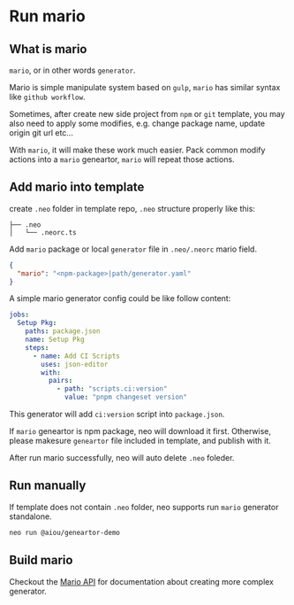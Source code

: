 # Run mario

## What is mario

`mario`, or in other words `generator`. 

Mario is simple manipulate system based on `gulp`, `mario` has similar syntax like `github workflow`.

Sometimes, after create new side project from `npm` or `git` template, you may also need to apply some modifies, e.g. change package name, update origin git url etc...

With `mario`, it will make these work much easier. Pack common modify actions into a `mario` geneartor, `mario` will repeat those actions. 

## Add mario into template

create `.neo` folder in template repo, `.neo` structure properly like this:

```
├── .neo
│   └── .neorc.ts
```

Add `mario` package or local `generator` file in `.neo/.neorc` mario field.

```json
{
  "mario": "<npm-package>|path/generator.yaml"
}
```

A simple mario generator config could be like follow content:

```yaml
jobs:
  Setup Pkg:
    paths: package.json
    name: Setup Pkg
    steps:
      - name: Add CI Scripts
        uses: json-editor
        with:
          pairs:
            - path: "scripts.ci:version"
              value: "pnpm changeset version"
```

This generator will add `ci:version` script into `package.json`.

If `mario` geneartor is npm package, neo will download it first. Otherwise, please makesure `geneartor` file included in template, and publish with it.

After run mario successfully, neo will auto delete `.neo` foleder.

## Run manually

If template does not contain `.neo` folder, neo supports run `mario` generator standalone.

```sh
neo run @aiou/geneartor-demo
```

## Build mario

Checkout the [Mario API](/guide/mario-api) for documentation about creating more complex generator.
